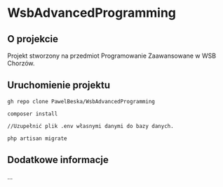# WsbAdvancedProgramming

## O projekcie

Projekt stworzony na przedmiot Programowanie Zaawansowane w WSB Chorzów.

## Uruchomienie projektu

```
gh repo clone PawelBeska/WsbAdvancedProgramming

composer install

//Uzupełnić plik .env własnymi danymi do bazy danych.

php artisan migrate
```

## Dodatkowe informacje

...

